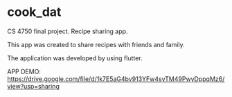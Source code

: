 # cook_dat

CS 4750 final project. Recipe sharing app.

This app was created to share recipes with friends and family.

The application was developed by using flutter.

APP DEMO: https://drive.google.com/file/d/1k7E5aG4bv913YFw4syTM49PwyDppqMz6/view?usp=sharing
